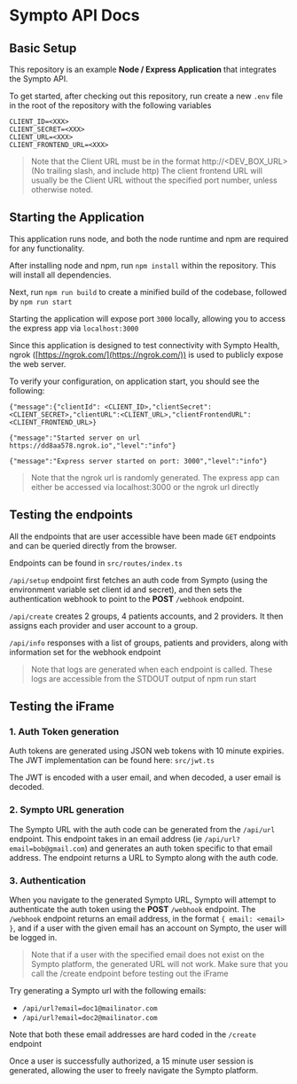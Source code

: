 
# Sympto API Docs



## Basic Setup

This repository is an example **Node / Express Application** that integrates the Sympto API.



To get started, after checking out this repository, run create a new `.env` file in the root of the repository with the following variables

```
CLIENT_ID=<XXX>
CLIENT_SECRET=<XXX>
CLIENT_URL=<XXX>
CLIENT_FRONTEND_URL=<XXX>
```



> Note that the Client URL must be in the format http://<DEV_BOX_URL>
>    (No trailing slash, and include http)
>  The client frontend URL will usually be the Client URL without the specified port number, unless otherwise noted.


## Starting the Application

This application runs node, and both the node runtime and npm are required for any functionality.



After installing node and npm, run `npm install` within the repository. This will install all dependencies.



Next, run `npm run build` to create a minified build of the codebase, followed by `npm run start`



Starting the application will expose port `3000` locally, allowing you to access the express app via `localhost:3000`



Since this application is designed to test connectivity with Sympto Health, ngrok ([https://ngrok.com/](https://ngrok.com/)) is used to publicly expose the web server.



To verify your configuration, on application start, you should see the following:

```
{"message":{"clientId": <CLIENT_ID>,"clientSecret":<CLIENT_SECRET>,"clientURL":<CLIENT_URL>,"clientFrontendURL": <CLIENT_FRONTEND_URL>}

{"message":"Started server on url https://dd8aa578.ngrok.io","level":"info"}

{"message":"Express server started on port: 3000","level":"info"}
```
> Note that the ngrok url is randomly generated. The express app can either be accessed via localhost:3000 or the ngrok url directly

## Testing the endpoints

All the endpoints that are user accessible have been made `GET` endpoints and can be queried directly from the browser.

Endpoints can be found in `src/routes/index.ts`

`/api/setup` endpoint first fetches an auth code from Sympto (using the environment variable set client id and secret), and then sets the authentication webhook to point to the **POST** `/webhook` endpoint.

`/api/create` creates 2 groups, 4 patients accounts, and 2 providers. It then assigns each provider and user account to a group.

`/api/info` responses with a list of groups, patients and providers, along with information set for the webhook endpoint

> Note that logs are generated when each endpoint is called.  These logs are accessible from the STDOUT output of npm run start

## Testing the iFrame

### 1. Auth Token generation
Auth tokens are generated using JSON web tokens with 10 minute expiries. The JWT implementation can be found here: `src/jwt.ts`

The JWT is encoded with a user email, and when decoded, a user email is decoded.

### 2. Sympto URL generation
The Sympto URL with the auth code can be generated from the `/api/url`  endpoint.
This endpoint takes in an email address
(ie `/api/url?email=bob@gmail.com`)
and generates an auth token specific to that email address. The endpoint returns a URL to Sympto along with the auth code.

### 3.  Authentication
When you navigate to the generated Sympto URL, Sympto will attempt to authenticate the auth token using the  **POST** `/webhook` endpoint. The `/webhook` endpoint returns an email address, in the format `{ email: <email> }`, and if a user with the given email has an account on Sympto, the user will be logged in.

> Note that if a user with the specified email does not exist on the Sympto platform, the generated URL will not work. Make sure that you call the /create endpoint before testing out the iFrame

Try generating a Sympto url with the following emails:

 - `/api/url?email=doc1@mailinator.com`
 - `/api/url?email=doc2@mailinator.com`

Note that both these email addresses are hard coded in the `/create` endpoint

Once a user is successfully authorized, a 15 minute user session is generated, allowing the user to freely navigate the Sympto platform.
